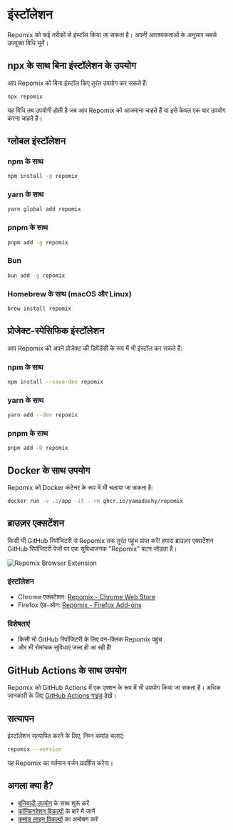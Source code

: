 # इंस्टॉलेशन

Repomix को कई तरीकों से इंस्टॉल किया जा सकता है। अपनी आवश्यकताओं के अनुसार सबसे उपयुक्त विधि चुनें।

## npx के साथ बिना इंस्टॉलेशन के उपयोग

आप Repomix को बिना इंस्टॉल किए तुरंत उपयोग कर सकते हैं:

```bash
npx repomix
```

यह विधि तब उपयोगी होती है जब आप Repomix को आजमाना चाहते हैं या इसे केवल एक बार उपयोग करना चाहते हैं।

## ग्लोबल इंस्टॉलेशन

### npm के साथ

```bash
npm install -g repomix
```

### yarn के साथ

```bash
yarn global add repomix
```

### pnpm के साथ

```bash
pnpm add -g repomix
```

### Bun

```bash
bun add -g repomix
```

### Homebrew के साथ (macOS और Linux)

```bash
brew install repomix
```

## प्रोजेक्ट-स्पेसिफिक इंस्टॉलेशन

आप Repomix को अपने प्रोजेक्ट की डिपेंडेंसी के रूप में भी इंस्टॉल कर सकते हैं:

### npm के साथ

```bash
npm install --save-dev repomix
```

### yarn के साथ

```bash
yarn add --dev repomix
```

### pnpm के साथ

```bash
pnpm add -D repomix
```

## Docker के साथ उपयोग

Repomix को Docker कंटेनर के रूप में भी चलाया जा सकता है:

```bash
docker run -v .:/app -it --rm ghcr.io/yamadashy/repomix
```

## ब्राउज़र एक्सटेंशन

किसी भी GitHub रिपॉजिटरी से Repomix तक तुरंत पहुंच प्राप्त करें! हमारा ब्राउज़र एक्सटेंशन GitHub रिपॉजिटरी पेजों पर एक सुविधाजनक "Repomix" बटन जोड़ता है।

![Repomix Browser Extension](/images/docs/browser-extension.png)

### इंस्टॉलेशन
- Chrome एक्सटेंशन: [Repomix - Chrome Web Store](https://chromewebstore.google.com/detail/repomix/fimfamikepjgchehkohedilpdigcpkoa)
- Firefox ऐड-ऑन: [Repomix - Firefox Add-ons](https://addons.mozilla.org/firefox/addon/repomix/)

### विशेषताएं
- किसी भी GitHub रिपॉजिटरी के लिए वन-क्लिक Repomix पहुंच
- और भी रोमांचक सुविधाएं जल्द ही आ रही हैं!

## GitHub Actions के साथ उपयोग

Repomix को GitHub Actions में एक एक्शन के रूप में भी उपयोग किया जा सकता है। अधिक जानकारी के लिए [GitHub Actions गाइड](github-actions.md) देखें।

## सत्यापन

इंस्टॉलेशन सत्यापित करने के लिए, निम्न कमांड चलाएं:

```bash
repomix --version
```

यह Repomix का वर्तमान वर्जन प्रदर्शित करेगा।

## अगला क्या है?

- [बुनियादी उपयोग](usage.md) के साथ शुरू करें
- [कॉन्फिगरेशन विकल्पों](configuration.md) के बारे में जानें
- [कमांड लाइन विकल्पों](command-line-options.md) का अन्वेषण करें
